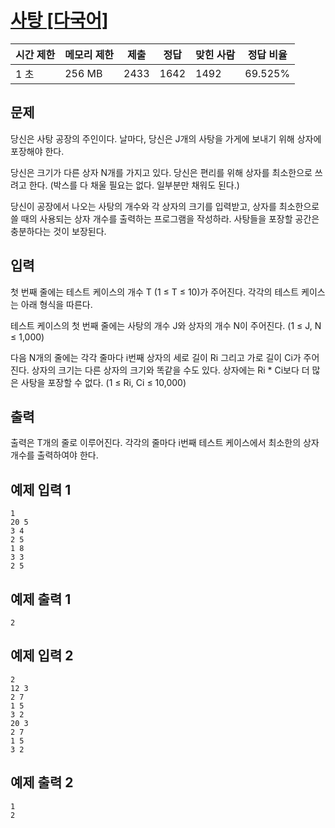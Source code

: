 

# [사탕 [다국어]](https://www.acmicpc.net/problem/11256)

| 시간 제한 | 메모리 제한 | 제출 | 정답 | 맞힌 사람 | 정답 비율 |
| --- | --- | --- | --- | --- | --- |
| 1 초 | 256 MB | 2433 | 1642 | 1492 | 69.525% |

## 문제

당신은 사탕 공장의 주인이다. 날마다, 당신은 J개의 사탕을 가게에 보내기 위해 상자에 포장해야 한다.

당신은 크기가 다른 상자 N개를 가지고 있다. 당신은 편리를 위해 상자를 최소한으로 쓰려고 한다. (박스를 다 채울 필요는 없다. 일부분만 채워도 된다.)

당신이 공장에서 나오는 사탕의 개수와 각 상자의 크기를 입력받고, 상자를 최소한으로 쓸 때의 사용되는 상자 개수를 출력하는 프로그램을 작성하라. 사탕들을 포장할 공간은 충분하다는 것이 보장된다.

## 입력

첫 번째 줄에는 테스트 케이스의 개수 T (1 ≤ T ≤ 10)가 주어진다. 각각의 테스트 케이스는 아래 형식을 따른다.

테스트 케이스의 첫 번째 줄에는 사탕의 개수 J와 상자의 개수 N이 주어진다. (1 ≤ J, N ≤ 1,000)

다음 N개의 줄에는 각각 줄마다 i번째 상자의 세로 길이 Ri 그리고 가로 길이 Ci가 주어진다. 상자의 크기는 다른 상자의 크기와 똑같을 수도 있다. 상자에는 Ri * Ci보다 더 많은 사탕을 포장할 수 없다. (1 ≤ Ri, Ci ≤ 10,000)

## 출력

출력은 T개의 줄로 이루어진다. 각각의 줄마다 i번째 테스트 케이스에서 최소한의 상자 개수를 출력하여야 한다.

## 예제 입력 1

```
1
20 5
3 4
2 5
1 8
3 3
2 5

```

## 예제 출력 1

```
2

```

## 예제 입력 2

```
2
12 3
2 7
1 5
3 2
20 3
2 7
1 5
3 2

```

## 예제 출력 2

```
1
2
```

